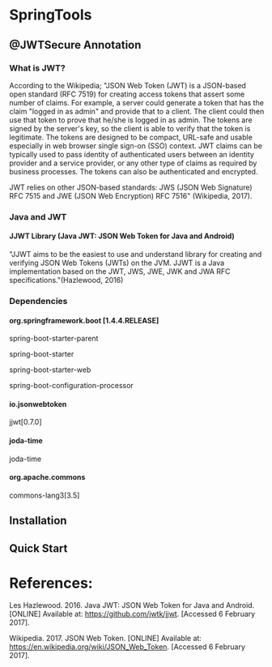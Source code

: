 # SpringTools
## @JWTSecure Annotation
### What is JWT?
According to the Wikipedia; "JSON Web Token (JWT) is a JSON-based open standard (RFC 7519) for creating access tokens that assert some number of claims. For example, a server could generate a token that has the claim "logged in as admin" and provide that to a client. The client could then use that token to prove that he/she is logged in as admin. The tokens are signed by the server's key, so the client is able to verify that the token is legitimate. The tokens are designed to be compact, URL-safe and usable especially in web browser single sign-on (SSO) context. JWT claims can be typically used to pass identity of authenticated users between an identity provider and a service provider, or any other type of claims as required by business processes. The tokens can also be authenticated and encrypted.

JWT relies on other JSON-based standards: JWS (JSON Web Signature) RFC 7515 and JWE (JSON Web Encryption) RFC 7516" (Wikipedia, 2017).

### Java and JWT
#### JJWT Library (Java JWT: JSON Web Token for Java and Android)
"JJWT aims to be the easiest to use and understand library for creating and verifying JSON Web Tokens (JWTs) on the JVM. JJWT is a Java implementation based on the JWT, JWS, JWE, JWK and JWA RFC specifications."(Hazlewood, 2016)

### Dependencies
#### org.springframework.boot [1.4.4.RELEASE]
  spring-boot-starter-parent
  
  spring-boot-starter
  
  spring-boot-starter-web
  
  spring-boot-configuration-processor
  
#### io.jsonwebtoken
  jjwt[0.7.0]
  
#### joda-time
  joda-time
  
#### org.apache.commons
  commons-lang3[3.5]
  
## Installation
  
## Quick Start
  
# References:
Les Hazlewood. 2016. Java JWT: JSON Web Token for Java and Android. [ONLINE] Available at: https://github.com/jwtk/jjwt. [Accessed 6 February 2017].

Wikipedia. 2017. JSON Web Token. [ONLINE] Available at: https://en.wikipedia.org/wiki/JSON_Web_Token. [Accessed 6 February 2017].
